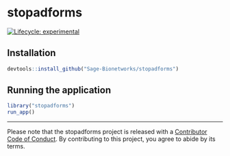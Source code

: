<!-- README.md is generated from README.Rmd. Please edit that file -->

# stopadforms

<!-- badges: start -->

[![Lifecycle:
experimental](https://img.shields.io/badge/lifecycle-experimental-orange.svg)](https://www.tidyverse.org/lifecycle/#experimental)
<!-- badges: end -->

## Installation

``` r
devtools::install_github("Sage-Bionetworks/stopadforms")
```

## Running the application

``` r
library("stopadforms")
run_app()
```

-----

Please note that the stopadforms project is released with a [Contributor
Code of Conduct](.github/CODE_OF_CONDUCT.md). By contributing to this
project, you agree to abide by its terms.
